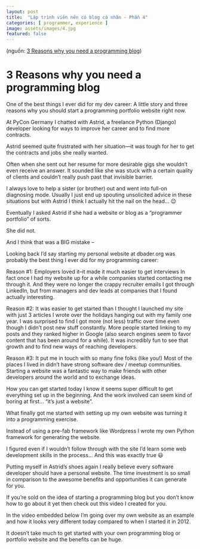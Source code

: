 ```yaml
---
layout: post
title:  "Lập trình viên nên có blog cá nhân - Phần 4"
categories: [ programmer, experience ]
image: assets/images/4.jpg
featured: false
---
```


(nguồn: [3 Reasons why you need a programming blog](https://dbader.org/blog/3-reasons-why-you-need-a-programming-blog))

# 3 Reasons why you need a programming blog

One of the best things I ever did for my dev career: A little story and three reasons why you should start a programming portfolio website right now.

At PyCon Germany I chatted with Astrid, a freelance Python (Django) developer looking for ways to improve her career and to find more contracts.

Astrid seemed quite frustrated with her situation—it was tough for her to get the contracts and jobs she really wanted.

Often when she sent out her resume for more desirable gigs she wouldn’t even receive an answer. It sounded like she was stuck with a certain quality of clients and couldn’t really push past that invisible barrier.

I always love to help a sister (or brother) out and went into full-on diagnosing mode. Usually I just end up spouting unsolicited advice in these situations but with Astrid I think I actually hit the nail on the head… 😉

Eventually I asked Astrid if she had a website or blog as a “programmer portfolio” of sorts.

She did not.

And I think that was a BIG mistake –

Looking back I’d say starting my personal website at dbader.org was probably the best thing I ever did for my programming career:

Reason #1: Employers loved it–it made it much easier to get interviews
In fact once I had my website up for a while companies started contacting me through it. And they were no longer the crappy recruiter emails I got through LinkedIn, but from managers and dev leads at companies that I found actually interesting.

Reason #2: It was easier to get started than I thought
I launched my site with just 3 articles I wrote over the holidays hanging out with my family one year. I was surprised to find I got more (not less) traffic over time even though I didn’t post new stuff constantly. More people started linking to my posts and they ranked higher in Google (also search engines seem to favor content that has been around for a while). It was incredibly fun to see that growth and to find new ways of reaching developers.

Reason #3: It put me in touch with so many fine folks (like you!)
Most of the places I lived in didn’t have strong software dev / meetup communities. Starting a website was a fantastic way to make friends with other developers around the world and to exchange ideas.

How you can get started today
I know it seems super difficult to get everything set up in the beginning. And the work involved can seem kind of boring at first… “it’s just a website”.

What finally got me started with setting up my own website was turning it into a programming exercise.

Instead of using a pre-fab framework like Wordpress I wrote my own Python framework for generating the website.

I figured even if I wouldn’t follow through with the site I’d learn some web development skills in the process… And this was exactly true 😃

Putting myself in Astrid’s shoes again I really believe every software developer should have a personal website. The time investment is so small in comparison to the awesome benefits and opportunities it can generate for you.

If you’re sold on the idea of starting a programming blog but you don’t know how to go about it yet then check out this video I created for you.

In the video embedded below I’m going over my own website as an example and how it looks very different today compared to when I started it in 2012.

It doesn’t take much to get started with your own programming blog or portfolio website and the benefits can be huge.